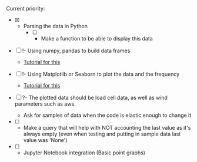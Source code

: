 Current priority:

- [x] - Parsing the data in Python 
    - [ ] - Make a function to be able to display this data

- [ ] !- Using numpy, pandas to build data frames
    - [Tutorial for this](https://www.geeksforgeeks.org/create-a-dataframe-from-a-numpy-array-and-specify-the-index-column-and-column-headers/)
    
- [ ] !- Using Matplotlib or Seaborn to plot the data and the frequency
    - [Tutorial for this](https://medium.com/ml-with-arpit-pathak/data-visualization-using-matplotlib-and-seaborn-in-python-62fd64a57936)

- [ ] ?- The plotted data should be load cell data, as well as wind parameters such as aws.
    - Ask for samples of data when the code is elastic enough to change it

- [ ] - Make a query that will help with NOT accounting the last value as it's always empty (even when testing and putting in sample data last value was 'None')

- [ ] - Jupyter Notebook integration (Basic point graphs)